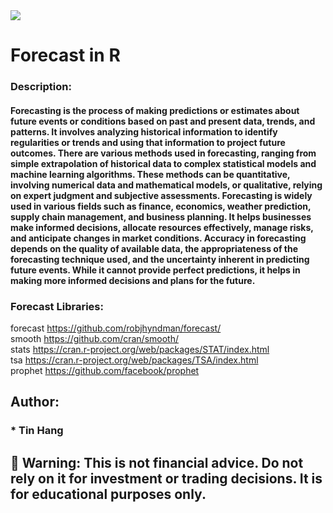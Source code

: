 <img src="FORECAST.PNG">  

# Forecast in R  

### Description:  
#### Forecasting is the process of making predictions or estimates about future events or conditions based on past and present data, trends, and patterns. It involves analyzing historical information to identify regularities or trends and using that information to project future outcomes. There are various methods used in forecasting, ranging from simple extrapolation of historical data to complex statistical models and machine learning algorithms. These methods can be quantitative, involving numerical data and mathematical models, or qualitative, relying on expert judgment and subjective assessments. Forecasting is widely used in various fields such as finance, economics, weather prediction, supply chain management, and business planning. It helps businesses make informed decisions, allocate resources effectively, manage risks, and anticipate changes in market conditions. Accuracy in forecasting depends on the quality of available data, the appropriateness of the forecasting technique used, and the uncertainty inherent in predicting future events. While it cannot provide perfect predictions, it helps in making more informed decisions and plans for the future.  

### Forecast Libraries:  
forecast https://github.com/robjhyndman/forecast/    
smooth https://github.com/cran/smooth/  
stats https://cran.r-project.org/web/packages/STAT/index.html   
tsa https://cran.r-project.org/web/packages/TSA/index.html  
prophet https://github.com/facebook/prophet  

## Author:  
### * Tin Hang  
## 🔴 Warning: This is not financial advice. Do not rely on it for investment or trading decisions. It is for educational purposes only.   
